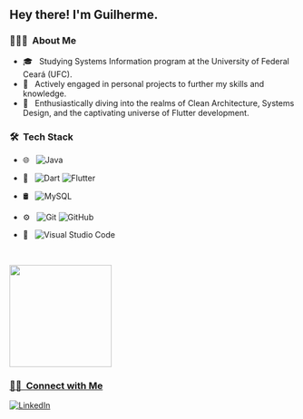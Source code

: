 
<h2> Hey there! I'm Guilherme.</h2>

<h3> 👨🏻‍💻 &nbsp;About Me </h3>

- 🎓 &nbsp; Studying Systems Information program at the University of Federal Ceará (UFC).
- 💼 &nbsp; Actively engaged in personal projects to further my skills and knowledge.
- 🌱 &nbsp; Enthusiastically diving into the realms of Clean Architecture, Systems Design, and the captivating universe of Flutter development.

<h3> 🛠 &nbsp;Tech Stack</h3>

- 🌐 &nbsp;
  ![Java](https://img.shields.io/badge/-Java-333333?style=flat&logo=Java&logoColor=007396)
 
- 📱 &nbsp;
  ![Dart](https://img.shields.io/badge/-Dart-333333?style=flat&logo=dart)
  ![Flutter](https://img.shields.io/badge/-Flutter-333333?style=flat&logo=Flutter)
  
- 🛢 &nbsp;
  ![MySQL](https://img.shields.io/badge/-MySQL-333333?style=flat&logo=mysql)
- ⚙️ &nbsp;
  ![Git](https://img.shields.io/badge/-Git-333333?style=flat&logo=git)
  ![GitHub](https://img.shields.io/badge/-GitHub-333333?style=flat&logo=github)

- 🔧 &nbsp;
  ![Visual Studio Code](https://img.shields.io/badge/-Visual%20Studio%20Code-333333?style=flat&logo=visual-studio-code&logoColor=007ACC)
<br/>

<p align="left">
  <a href="https://github.com/Guilherme-DSGL">
  <img height="180em" src="https://github-readme-stats-sigma-five.vercel.app/api?username=Guilherme-DSGL&show_icons=true&theme=chartreuse-dark&include_all_commits=true&count_private=true"/>
</p>

<h3> 🤝🏻 &nbsp;Connect with Me </h3>

<p align="left">
<a href="https://www.linkedin.com/in/guilhermesz/"><img alt="LinkedIn" src="https://img.shields.io/badge/LinkedIn-Guilherme-blue?style=flat-square&logo=linkedin"></a>
</p>
